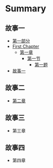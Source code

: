 # Summary

## 故事一

* [第一部分](README.md)
* [First Chapter](chapter1.md)
  * [第一章](chapter1/di-yi-zhang.md)
    * [第一节](chapter1/di-yi-zhang/di-yi-jie.md)
      * [第一题](chapter1/di-yi-zhang/di-yi-jie/di-yi-ti.md)
* [故事一](gu-shi-yi.md)

## 故事二

* [第二章](di-er-zhang.md)

## 故事三

* 第三章

## 故事四

* 第四章

